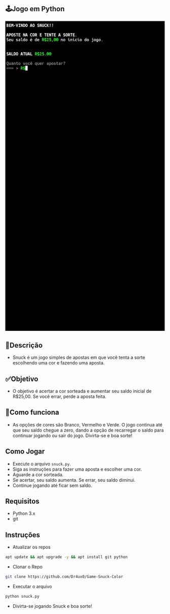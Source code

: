 ## 🕹️Jogo em Python

![Screen](https://github.com/Dr4ux0/Game-Snuck-Color/blob/Imagens/SmartSelect_20240409_104502_Termux.jpg)

## 📃Descrição

* Snuck é um jogo simples de apostas em que você tenta a sorte escolhendo uma cor e fazendo uma aposta. 

## ✅Objetivo

* O objetivo é acertar a cor sorteada e aumentar seu saldo inicial de R$25,00. Se você errar, perde a aposta feita.

## 🔗Como funciona

* As opções de cores são Branco, Vermelho e Verde. O jogo continua até que seu saldo chegue a zero, dando a opção de recarregar o saldo para continuar jogando ou sair do jogo. Divirta-se e boa sorte!

## Como Jogar

* Execute o arquivo `snuck.py`.
* Siga as instruções para fazer uma aposta e escolher uma cor.
* Aguarde a cor sorteada.
* Se acertar, seu saldo aumenta. Se errar, seu saldo diminui.
* Continue jogando até ficar sem saldo.

## Requisitos

* Python 3.x
* git

## Instruções

* Atualizar os repos

```bash
apt update && apt upgrade -y && apt install git python
```
* Clonar o Repo


```bash
git clone https://github.com/Dr4ux0/Game-Snuck-Color
```

* Executar o arquivo

```bash
python snuck.py
```

* Divirta-se jogando Snuck e boa sorte!
